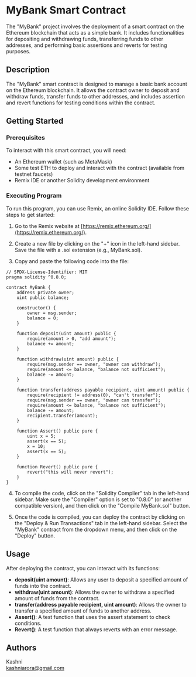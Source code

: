 # MyBank Smart Contract

The "MyBank" project involves the deployment of a smart contract on the Ethereum blockchain that acts as a simple bank. It includes functionalities for depositing and withdrawing funds, transferring funds to other addresses, and performing basic assertions and reverts for testing purposes.

## Description

The "MyBank" smart contract is designed to manage a basic bank account on the Ethereum blockchain. It allows the contract owner to deposit and withdraw funds, transfer funds to other addresses, and includes assertion and revert functions for testing conditions within the contract.

## Getting Started

### Prerequisites

To interact with this smart contract, you will need:

- An Ethereum wallet (such as MetaMask)
- Some test ETH to deploy and interact with the contract (available from testnet faucets)
- Remix IDE or another Solidity development environment

### Executing Program

To run this program, you can use Remix, an online Solidity IDE. Follow these steps to get started:

1. Go to the Remix website at [https://remix.ethereum.org/](https://remix.ethereum.org/).

2. Create a new file by clicking on the "+" icon in the left-hand sidebar. Save the file with a .sol extension (e.g., MyBank.sol).

3. Copy and paste the following code into the file:

```solidity
// SPDX-License-Identifier: MIT
pragma solidity ^0.8.0;

contract MyBank {
    address private owner;
    uint public balance;

    constructor() {
        owner = msg.sender;
        balance = 0;
    }

    function deposit(uint amount) public {
        require(amount > 0, "add amount");
        balance += amount;
    }

    function withdraw(uint amount) public {
        require(msg.sender == owner, "owner can withdraw");
        require(amount <= balance, "balance not sufficient");
        balance -= amount;
    }

    function transfer(address payable recipient, uint amount) public {
        require(recipient != address(0), "can't transfer");
        require(msg.sender == owner, "owner can transfer");
        require(amount <= balance, "balance not sufficient");
        balance -= amount;
        recipient.transfer(amount);
    }

    function Assert() public pure {
        uint x = 5;
        assert(x == 5);
        x = 10;
        assert(x == 5);
    }

    function Revert() public pure {
        revert("this will never revert");
    }
}
```

4. To compile the code, click on the "Solidity Compiler" tab in the left-hand sidebar. Make sure the "Compiler" option is set to "0.8.0" (or another compatible version), and then click on the "Compile MyBank.sol" button.

5. Once the code is compiled, you can deploy the contract by clicking on the "Deploy & Run Transactions" tab in the left-hand sidebar. Select the "MyBank" contract from the dropdown menu, and then click on the "Deploy" button.

## Usage

After deploying the contract, you can interact with its functions:

- **deposit(uint amount)**: Allows any user to deposit a specified amount of funds into the contract.
- **withdraw(uint amount)**: Allows the owner to withdraw a specified amount of funds from the contract.
- **transfer(address payable recipient, uint amount)**: Allows the owner to transfer a specified amount of funds to another address.
- **Assert()**: A test function that uses the assert statement to check conditions.
- **Revert()**: A test function that always reverts with an error message.

## Authors

Kashni  
[kashniarora@gmail.com](mailto:kashniarora@gmail.com)

